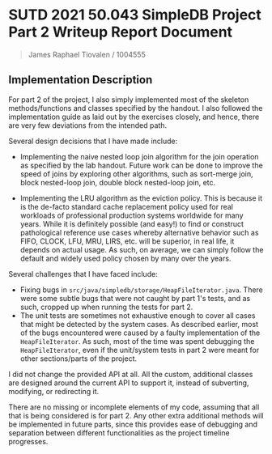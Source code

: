 # SUTD 2021 50.043 SimpleDB Project Part 2 Writeup Report Document

> James Raphael Tiovalen / 1004555

## Implementation Description

For part 2 of the project, I also simply implemented most of the skeleton methods/functions and classes specified by the handout. I also followed the implementation guide as laid out by the exercises closely, and hence, there are very few deviations from the intended path.

Several design decisions that I have made include:

- Implementing the naive nested loop join algorithm for the join operation as specified by the lab handout. Future work can be done to improve the speed of joins by exploring other algorithms, such as sort-merge join, block nested-loop join, double block nested-loop join, etc.

- Implementing the LRU algorithm as the eviction policy. This is because it is the de-facto standard cache replacement policy used for real workloads of professional production systems worldwide for many years. While it is definitely possible (and easy!) to find or construct pathological reference use cases whereby alternative behavior such as FIFO, CLOCK, LFU, MRU, LIRS, etc. will be superior, in real life, it depends on actual usage. As such, on average, we can simply follow the default and widely used policy chosen by many over the years.

Several challenges that I have faced include:

- Fixing bugs in `src/java/simpledb/storage/HeapFileIterator.java`. There were some subtle bugs that were not caught by part 1's tests, and as such, cropped up when running the tests for part 2.
- The unit tests are sometimes not exhaustive enough to cover all cases that might be detected by the system cases. As described earlier, most of the bugs encountered were caused by a faulty implementation of the `HeapFileIterator`. As such, most of the time was spent debugging the `HeapFileIterator`, even if the unit/system tests in part 2 were meant for other sections/parts of the project.

I did not change the provided API at all. All the custom, additional classes are designed around the current API to support it, instead of subverting, modifying, or redirecting it.

There are no missing or incomplete elements of my code, assuming that all that is being considered is for part 2. Any other extra additional methods will be implemented in future parts, since this provides ease of debugging and separation between different functionalities as the project timeline progresses.

